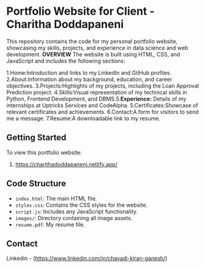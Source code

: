 # Portfolio Website  for Client - Charitha Doddapaneni

This repository contains the code for my personal portfolio website, showcasing my skills, projects, and experience in data science and web development.
**OVERVIEW**
The website is built using HTML, CSS, and JavaScript and includes the following sections:

1.Home:Introduction and links to my LinkedIn and GitHub profiles.
2.About:Information about my background, education, and career objectives.
3.Projects:Highlights of my projects, including the Loan Approval Prediction project.
4.Skills:Visual representation of my technical skills in Python, Frontend Development, and DBMS.5.**Experience:** Details of my internships at Uptricks Services and CodeAlpha.
5.Certificates:Showcase of relevant certificates and achievements.
6.Contact:A form for visitors to send me a message.
7.Resume:A downloadable link to my resume.

## Getting Started

To view this portfolio website:

1. https://charithadoddapaneni.netlify.app/
## Code Structure

* `index.html`: The main HTML file.
* `styles.css`: Contains the CSS styles for the website.
* `script.js`: Includes any JavaScript functionality.
* `images/`: Directory containing all image assets.
* `resume.pdf`: My resume file.

## Contact
Linkedin - (https://www.linkedin.com/in/chavadi-kiran-ganesh/)
